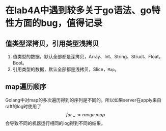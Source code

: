 # 在lab4A中遇到较多关于go语法、go特性方面的bug，值得记录
## 值类型深拷贝，引用类型浅拷贝
1. 值类型的数据，默认全部都是深拷贝，Array、Int、String、Struct、Float，Bool。
2. 引用类型的数据，默认全部都是浅拷贝，Slice，`Map`。

## map遍历顺序
Golang中对map的多次遍历得到的序列是不同的。所以如果server在apply来自raft的log时使用了
$$for \; \_ := range \; map$$
会导致不同的机器运行相同的log得到不同的结果。
